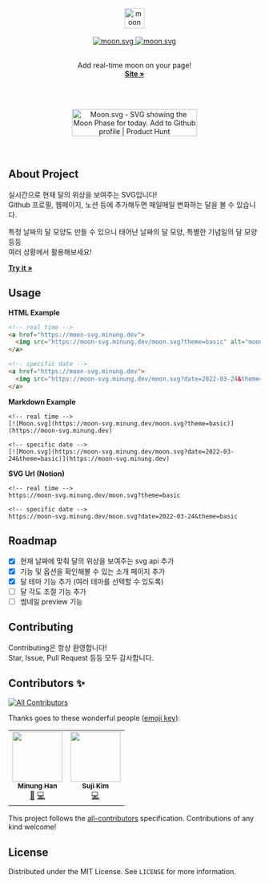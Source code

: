 <div align="center">
  <a href="https://moon-svg.minung.dev">
    <img src="https://user-images.githubusercontent.com/10302969/159043056-4aae2a46-3274-4c70-88f3-136ff17416fb.png" height="40" alt="moon svg logo" />
  </a>
  <br /><br />
  <a href="https://moon-svg.minung.dev">
    <img src="https://moon-svg.minung.dev/moon.svg?theme=basic" alt="moon.svg" />
  </a>
  <a href="https://moon-svg.minung.dev">
    <img src="https://moon-svg.minung.dev/moon.svg?theme=ray" alt="moon.svg" />
  </a>
  <br /><br />
  <p align="center">
    Add real-time moon on your page!
    <br />
    <a href="https://moon-svg.minung.dev"><strong>Site »</strong></a>
  </p>
</div>

<br/><br/>

<div align="center">
<a href="https://www.producthunt.com/posts/moon-svg?utm_source=badge-featured&utm_medium=badge&utm_souce=badge-moon&#0045;svg" target="_blank"><img src="https://api.producthunt.com/widgets/embed-image/v1/featured.svg?post_id=339018&theme=dark" alt="Moon&#0046;svg - SVG&#0032;showing&#0032;the&#0032;Moon&#0032;Phase&#0032;for&#0032;today&#0046;&#0032;Add&#0032;to&#0032;Github&#0032;profile | Product Hunt" style="width: 250px; height: 54px;" width="250" height="54" /></a>
</div>
<br/><br/>

## About Project

실시간으로 현재 달의 위상을 보여주는 SVG입니다!  
Github 프로필, 웹페이지, 노션 등에 추가해두면 매일매일 변화하는 달을 볼 수 있습니다.

특정 날짜의 달 모양도 만들 수 있으니 태어난 날짜의 달 모양, 특별한 기념일의 달 모양 등등  
여러 상황에서 활용해보세요!

<a href="https://moon-svg.minung.dev"><strong>Try it »</strong></a>

## Usage

**HTML Example**

```html
<!-- real time -->
<a href="https://moon-svg.minung.dev">
  <img src="https://moon-svg.minung.dev/moon.svg?theme=basic" alt="moon.svg" />
</a>

<!-- specific date -->
<a href="https://moon-svg.minung.dev">
  <img src="https://moon-svg.minung.dev/moon.svg?date=2022-03-24&theme=basic" alt="moon.svg" />
</a>
```

**Markdown Example**

```
<!-- real time -->
[![Moon.svg](https://moon-svg.minung.dev/moon.svg?theme=basic)](https://moon-svg.minung.dev)

<!-- specific date -->
[![Moon.svg](https://moon-svg.minung.dev/moon.svg?date=2022-03-24&theme=basic)](https://moon-svg.minung.dev)
```

**SVG Url (Notion)**

```
<!-- real time -->
https://moon-svg.minung.dev/moon.svg?theme=basic

<!-- specific date -->
https://moon-svg.minung.dev/moon.svg?date=2022-03-24&theme=basic
```

## Roadmap

- [x] 현재 날짜에 맞춰 달의 위상을 보여주는 svg api 추가
- [x] 기능 및 옵션을 확인해볼 수 있는 소개 페이지 추가
- [x] 달 테마 기능 추가 (여러 테마를 선택할 수 있도록)
- [ ] 달 각도 조절 기능 추가
- [ ] 썸네일 preview 기능

## Contributing

Contributing은 항상 환영합니다!  
Star, Issue, Pull Request 등등 모두 감사합니다.

## Contributors ✨

<!-- ALL-CONTRIBUTORS-BADGE:START - Do not remove or modify this section -->

[![All Contributors](https://img.shields.io/badge/all_contributors-2-orange.svg?style=flat-square)](#contributors-)

<!-- ALL-CONTRIBUTORS-BADGE:END -->

Thanks goes to these wonderful people ([emoji key](https://allcontributors.org/docs/en/emoji-key)):

<!-- ALL-CONTRIBUTORS-LIST:START - Do not remove or modify this section -->
<!-- prettier-ignore-start -->
<!-- markdownlint-disable -->
<table>
  <tr>
    <td align="center"><a href="https://github.com/hmu332233"><img src="https://avatars.githubusercontent.com/u/10302969?v=4?s=100" width="100px;" alt=""/><br /><sub><b>Minung Han</b></sub></a><br /><a href="#maintenance-hmu332233" title="Maintenance">🚧</a> <a href="https://github.com/hmu332233/moon.svg/commits?author=hmu332233" title="Code">💻</a></td>
    <td align="center"><a href="https://jerimo.github.io/"><img src="https://avatars.githubusercontent.com/u/48341341?v=4?s=100" width="100px;" alt=""/><br /><sub><b>Suji Kim</b></sub></a><br /><a href="https://github.com/hmu332233/moon.svg/commits?author=jerimo" title="Code">💻</a></td>
  </tr>
</table>

<!-- markdownlint-restore -->
<!-- prettier-ignore-end -->

<!-- ALL-CONTRIBUTORS-LIST:END -->

This project follows the [all-contributors](https://github.com/all-contributors/all-contributors) specification. Contributions of any kind welcome!

## License

Distributed under the MIT License. See `LICENSE` for more information.
